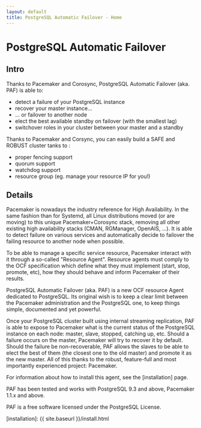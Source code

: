 ```yaml
---
layout: default
title: PostgreSQL Automatic Failover - Home
---
```


# PostgreSQL Automatic Failover

## Intro

Thanks to Pacemaker and Corosync, PostgreSQL Automatic Failover (aka. PAF) is
able to:

  * detect a failure of your PostgreSQL instance
  * recover your master instance...
  * ... or failover to another node
  * elect the best available standby on failover (with the smallest lag)
  * switchover roles in your cluster between your master and a standby

Thanks to Pacemaker and Corsync, you can easily build a SAFE and ROBUST cluster
tanks to :

  * proper fencing support
  * quorum support
  * watchdog support
  * resource group (eg. manage your resource IP for you!)


## Details

Pacemaker is nowadays the industry reference for High Availability. In the same
fashion than for Systemd, all Linux distributions moved (or are moving) to this
unique Pacemaker+Corosync stack, removing all other existing high availability
stacks (CMAN, RGManager, OpenAIS, ...). It is able to detect failure on various
services and automatically decide to failover the failing resource to another
node when possible.

To be able to manage a specific service resource, Pacemaker interact with it
through a so-called "Resource Agent". Resource agents must comply to the OCF
specification which define what they must implement (start, stop, promote,
etc), how they should behave and inform Pacemaker of their results.

PostgreSQL Automatic Failover (aka. PAF) is a new OCF resource Agent dedicated
to PostgreSQL. Its original wish is to keep a clear limit between the Pacemaker
administration and the PostgreSQL one, to keep things simple, documented and
yet powerful.

Once your PostgreSQL cluster built using internal streaming replication, PAF is
able to expose to Pacemaker what is the current status of the PostgreSQL
instance on each node: master, slave, stopped, catching up, etc. Should a
failure occurs on the master, Pacemaker will try to recover it by default.
Should the failure be non-recoverable, PAF allows the slaves to be able to
elect the best of them (the closest one to the old master) and promote it as
the new master. All of this thanks to the robust, feature-full and most
importantly experienced project: Pacemaker.

For information about how to install this agent, see the [installation] page.

PAF has been tested and works with PostgreSQL 9.3 and above,  Pacemaker 1.1.x
and above. 

PAF is a free software licensed under the PostgreSQL License.

[installation]: {{ site.baseurl }}/install.html

